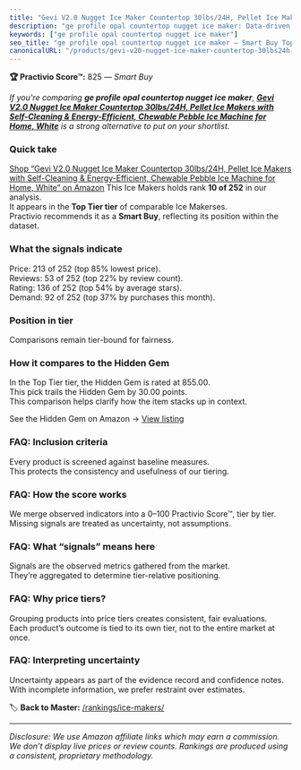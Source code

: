 ```yaml
---
title: "Gevi V2.0 Nugget Ice Maker Countertop 30lbs/24H, Pellet Ice Makers with Self-Cleaning & Energy-Efficient, Chewable Pebble Ice Machine for Home, White"
description: "ge profile opal countertop nugget ice maker: Data-driven within Top Tier ranking using the Practivio Score™. Positioned by quality, value, demand, findability,…"
keywords: ["ge profile opal countertop nugget ice maker"]
seo_title: "ge profile opal countertop nugget ice maker — Smart Buy Top Tier (2025)"
canonicalURL: "/products/gevi-v20-nugget-ice-maker-countertop-30lbs24h-pellet-ice-makers-with-self-cleaning-energy-efficient-chewable-pebble-ice-machine-for-home-white-B0DD45HQQ1/"
---
```


**🏆 Practivio Score™:** 825 — _Smart Buy_


*If you're comparing **ge profile opal countertop nugget ice maker**, **[Gevi V2.0 Nugget Ice Maker Countertop 30lbs/24H, Pellet Ice Makers with Self-Cleaning & Energy-Efficient, Chewable Pebble Ice Machine for Home, White](https://www.amazon.com/dp/B0DD45HQQ1?tag=practivio-20)** is a strong alternative to put on your shortlist.*
### Quick take
[Shop “Gevi V2.0 Nugget Ice Maker Countertop 30lbs/24H, Pellet Ice Makers with Self-Cleaning & Energy-Efficient, Chewable Pebble Ice Machine for Home, White” on Amazon](https://www.amazon.com/dp/B0DD45HQQ1?tag=practivio-20)
This Ice Makers holds rank **10 of 252** in our analysis.  
It appears in the **Top Tier tier** of comparable Ice Makerses.  
Practivio recommends it as a **Smart Buy**, reflecting its position within the dataset.

### What the signals indicate
Price: 213 of 252 (top 85% lowest price).  
Reviews: 53 of 252 (top 22% by review count).  
Rating: 136 of 252 (top 54% by average stars).  
Demand: 92 of 252 (top 37% by purchases this month).

### Position in tier
Comparisons remain tier-bound for fairness.

### How it compares to the Hidden Gem
In the Top Tier tier, the Hidden Gem is rated at 855.00.  
This pick trails the Hidden Gem by 30.00 points.  
This comparison helps clarify how the item stacks up in context.  

See the Hidden Gem on Amazon → [View listing](https://www.amazon.com/dp/B0964BF4N7?tag=practivio-20)

### FAQ: Inclusion criteria
Every product is screened against baseline measures.  
This protects the consistency and usefulness of our tiering.

### FAQ: How the score works
We merge observed indicators into a 0–100 Practivio Score™, tier by tier.  
Missing signals are treated as uncertainty, not assumptions.

### FAQ: What “signals” means here
Signals are the observed metrics gathered from the market.  
They’re aggregated to determine tier-relative positioning.

### FAQ: Why price tiers?
Grouping products into price tiers creates consistent, fair evaluations.  
Each product’s outcome is tied to its own tier, not to the entire market at once.

### FAQ: Interpreting uncertainty
Uncertainty appears as part of the evidence record and confidence notes.  
With incomplete information, we prefer restraint over estimates.


🏷️ **Back to Master:** [/rankings/ice-makers/](/rankings/ice-makers/)

---
_Disclosure: We use Amazon affiliate links which may earn a commission. We don’t display live prices or review counts. Rankings are produced using a consistent, proprietary methodology._
